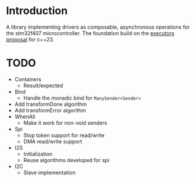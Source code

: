 # Introduction
A library implementing drivers as composable, asynchronous operations for the stm32f407 microcontroller. The foundation build on the [executors proposal](http://www.open-std.org/jtc1/sc22/wg21/docs/papers/2020/p0443r14.html) for c++23.

# TODO
- Containers
    - Result/expected
- Bind
    - Handle the monadic bind for `ManySender<Sender>` 
- Add transformDone algorithm
- Add transformError algorithm
- WhenAll
    - Make it work for non-void senders
- Spi
    - Stop token support for read/write
    - DMA read/write support
- I2S
    - Initialization
    - Reuse algorithms developed for spi
- I2C 
    - Slave implementation
